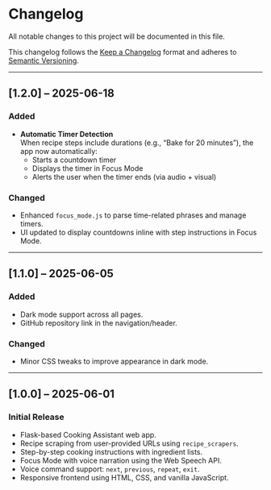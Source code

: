 # Changelog

All notable changes to this project will be documented in this file.

This changelog follows the [Keep a Changelog](https://keepachangelog.com/en/1.0.0/) format and adheres to [Semantic Versioning](https://semver.org/spec/v2.0.0.html).

---

## [1.2.0] – 2025-06-18

### Added
- **Automatic Timer Detection**  
  When recipe steps include durations (e.g., “Bake for 20 minutes”), the app now automatically:
  - Starts a countdown timer
  - Displays the timer in Focus Mode
  - Alerts the user when the timer ends (via audio + visual)

### Changed
- Enhanced `focus_mode.js` to parse time-related phrases and manage timers.
- UI updated to display countdowns inline with step instructions in Focus Mode.

---

## [1.1.0] – 2025-06-05

### Added
- Dark mode support across all pages.
- GitHub repository link in the navigation/header.

### Changed
- Minor CSS tweaks to improve appearance in dark mode.

---

## [1.0.0] – 2025-06-01

### Initial Release
- Flask-based Cooking Assistant web app.
- Recipe scraping from user-provided URLs using `recipe_scrapers`.
- Step-by-step cooking instructions with ingredient lists.
- Focus Mode with voice narration using the Web Speech API.
- Voice command support: `next`, `previous`, `repeat`, `exit`.
- Responsive frontend using HTML, CSS, and vanilla JavaScript.
